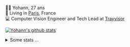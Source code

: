 <p>
  👨🏻 <bold>Yohann</bold>, 27 ans<br/>
  💼 Living in <a href="https://www.google.com/maps?q=paris">Paris</a>, France<br/>
  💻 Computer Vision Engineer and Tech Lead at <a href="https://trayvisor.com/">Trayvisor</a><br/>
</p>

<a href="https://github.com/anuraghazra/github-readme-stats"><img align="center" src="https://github-readme-stats-go94hl40s-yohann84l.vercel.app//api?username=yohann84L&show_icons=true&include_all_commits=true" alt="Yohann's github stats" /> </a>


<details>
  <summary>Some stats ...</summary><br/>
  

<!--START_SECTION:waka-->
![Code Time](http://img.shields.io/badge/Code%20Time-913%20hrs%2049%20mins-blue)

![Profile Views](http://img.shields.io/badge/Profile%20Views-0-blue)

**🐱 My GitHub Data** 

> 📦 440.7 kB Used in GitHub's Storage 
 > 
> 🏆 735 Contributions in the Year 2023
 > 
> 🚫 Not Opted to Hire
 > 
> 📜 24 Public Repositories 
 > 
> 🔑 21 Private Repositories 
 > 
**I'm an Early 🐤** 

```text
🌞 Morning                12364 commits       ████████░░░░░░░░░░░░░░░░░   31.60 % 
🌆 Daytime                22108 commits       ██████████████░░░░░░░░░░░   56.50 % 
🌃 Evening                4483 commits        ███░░░░░░░░░░░░░░░░░░░░░░   11.46 % 
🌙 Night                  172 commits         ░░░░░░░░░░░░░░░░░░░░░░░░░   00.44 % 
```
📅 **I'm Most Productive on Wednesday** 

```text
Monday                   7242 commits        █████░░░░░░░░░░░░░░░░░░░░   18.51 % 
Tuesday                  7208 commits        █████░░░░░░░░░░░░░░░░░░░░   18.42 % 
Wednesday                8859 commits        ██████░░░░░░░░░░░░░░░░░░░   22.64 % 
Thursday                 8261 commits        █████░░░░░░░░░░░░░░░░░░░░   21.11 % 
Friday                   7036 commits        ████░░░░░░░░░░░░░░░░░░░░░   17.98 % 
Saturday                 146 commits         ░░░░░░░░░░░░░░░░░░░░░░░░░   00.37 % 
Sunday                   375 commits         ░░░░░░░░░░░░░░░░░░░░░░░░░   00.96 % 
```


📊 **This Week I Spent My Time On** 

```text
🕑︎ Time Zone: Europe/Paris

💬 Programming Languages: 
Python                   9 hrs 9 mins        ████████████░░░░░░░░░░░░░   47.37 % 
JavaScript               7 hrs 7 mins        █████████░░░░░░░░░░░░░░░░   36.85 % 
Jupyter                  1 hr 21 mins        ██░░░░░░░░░░░░░░░░░░░░░░░   07.06 % 
SQL                      1 hr 11 mins        ██░░░░░░░░░░░░░░░░░░░░░░░   06.19 % 
JSON                     13 mins             ░░░░░░░░░░░░░░░░░░░░░░░░░   01.16 % 

🔥 Editors: 
PyCharm                  11 hrs 1 min        ██████████████░░░░░░░░░░░   57.04 % 
WebStorm                 7 hrs 8 mins        █████████░░░░░░░░░░░░░░░░   36.95 % 
VS Code                  1 hr 9 mins         ██░░░░░░░░░░░░░░░░░░░░░░░   06.01 % 

💻 Operating System: 
Mac                      19 hrs 19 mins      █████████████████████████   100.00 % 
```

**I Mostly Code in Python** 

```text
Python                   21 repos            ████████████░░░░░░░░░░░░░   50.00 % 
Jupyter Notebook         5 repos             ███░░░░░░░░░░░░░░░░░░░░░░   11.90 % 
JavaScript               3 repos             ██░░░░░░░░░░░░░░░░░░░░░░░   07.14 % 
HTML                     2 repos             █░░░░░░░░░░░░░░░░░░░░░░░░   04.76 % 
Shell                    1 repo              █░░░░░░░░░░░░░░░░░░░░░░░░   02.38 % 
```




 Last Updated on 04/12/2023 00:29:45 UTC
<!--END_SECTION:waka-->
